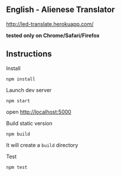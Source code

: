 ## English - Alienese Translator

http://led-translate.herokuapp.com/

**tested only on Chrome/Safari/Firefox**

## Instructions

Install

`npm install`

Launch dev server

`npm start`

open [http://localhost:5000](http://localhost:5000)

Build static version

`npm build`

It will create a `build` directory

Test

`npm test`
